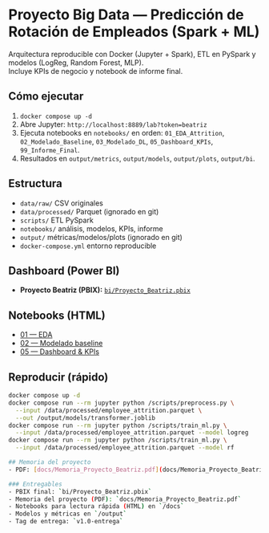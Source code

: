 # Proyecto Big Data — Predicción de Rotación de Empleados (Spark + ML)

Arquitectura reproducible con Docker (Jupyter + Spark), ETL en PySpark y modelos (LogReg, Random Forest, MLP).  
Incluye KPIs de negocio y notebook de informe final.

## Cómo ejecutar
1. `docker compose up -d`
2. Abre Jupyter: `http://localhost:8889/lab?token=beatriz`
3. Ejecuta notebooks en `notebooks/` en orden: `01_EDA_Attrition`, `02_Modelado_Baseline`, `03_Modelado_DL`, `05_Dashboard_KPIs`, `99_Informe_Final`.
4. Resultados en `output/metrics`, `output/models`, `output/plots`, `output/bi`.

## Estructura
- `data/raw/` CSV originales
- `data/processed/` Parquet (ignorado en git)
- `scripts/` ETL PySpark
- `notebooks/` análisis, modelos, KPIs, informe
- `output/` métricas/modelos/plots (ignorado en git)
- `docker-compose.yml` entorno reproducible

## Dashboard (Power BI)
- **Proyecto Beatriz (PBIX):** [`bi/Proyecto_Beatriz.pbix`](bi/Proyecto_Beatriz.pbix)

## Notebooks (HTML)
- [01 — EDA](docs/01_EDA_Attrition.html)
- [02 — Modelado baseline](docs/02_Modelado_Baseline.html)
- [05 — Dashboard & KPIs](docs/05_Dashboard_KPIs.html)

## Reproducir (rápido)
```bash
docker compose up -d
docker compose run --rm jupyter python /scripts/preprocess.py \
  --input /data/processed/employee_attrition.parquet \
  --out /output/models/transformer.joblib
docker compose run --rm jupyter python /scripts/train_ml.py \
  --input /data/processed/employee_attrition.parquet --model logreg
docker compose run --rm jupyter python /scripts/train_ml.py \
  --input /data/processed/employee_attrition.parquet --model rf

## Memoria del proyecto
- PDF: [docs/Memoria_Proyecto_Beatriz.pdf](docs/Memoria_Proyecto_Beatriz.pdf)

### Entregables
- PBIX final: `bi/Proyecto_Beatriz.pbix`
- Memoria del proyecto (PDF): `docs/Memoria_Proyecto_Beatriz.pdf`
- Notebooks para lectura rápida (HTML) en `/docs`
- Modelos y métricas en `/output`
- Tag de entrega: `v1.0-entrega`
